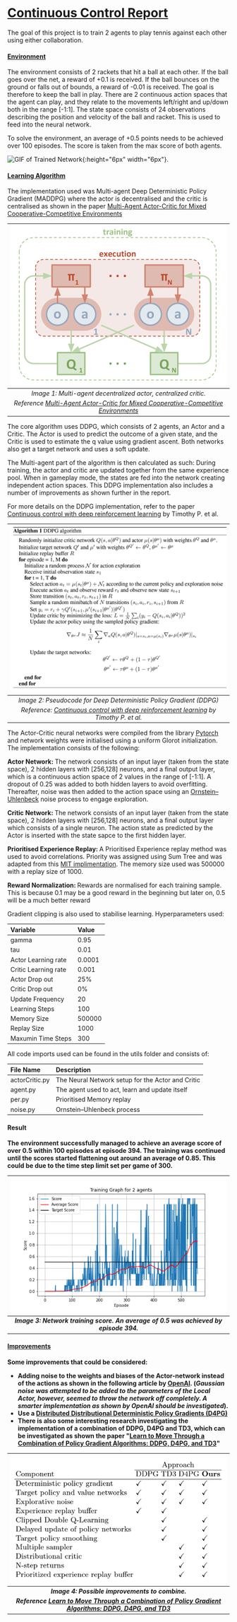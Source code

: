 # <u>Continuous Control Report</u>

The goal of this project is to train 2 agents to play tennis against each other using either collaboration.

#### <u>Environment</u>

The environment consists of 2 rackets that hit a ball at each other. If the ball goes over the net, a reward of +0.1 is received. If the ball bounces on the ground or falls out of bounds, a reward of -0.01 is received. The goal is therefore to keep the ball in play. There are 2 continuous action spaces that the agent can play, and they relate to the movements left/right and up/down both in the range [-1:1]. The state space consists of 24 observations describing the position and velocity of the ball and racket. This is used to feed into the neural network.

To solve the environment, an average of +0.5 points needs to be achieved over 100 episodes. The score is taken from the max score of both agents.

![GIF of Trained Network](Images/Tennis.gif){:height="6px" width="6px"}.

#### <u>Learning Algorithm</u>
The implementation used was Multi-agent Deep Deterministic Policy Gradient (MADDPG) where the actor is decentralised and the critic is centralised as shown in the paper [Multi-Agent Actor-Critic for Mixed Cooperative-Competitive Environments](https://papers.nips.cc/paper/7217-multi-agent-actor-critic-for-mixed-cooperative-competitive-environments.pdf)

|![GIF of Trained Network](Images/MA_ActorCritic.png)|
|:--:| 
| *Image 1: Multi-agent decentralized actor, centralized critic.* |
| *Reference [Multi-Agent Actor-Critic for Mixed Cooperative-Competitive Environments](https://papers.nips.cc/paper/7217-multi-agent-actor-critic-for-mixed-cooperative-competitive-environments.pdf)* |

The core algorithm uses DDPG, which consists of 2 agents, an Actor and a Critic. The Actor is used to predict the outcome of a given state, and the Critic is used to estimate the q value using gradient ascent. Both networks also get a target network and uses a soft update. 

The Multi-agent part of the algorithm is then calculated as such: During training, the actor and critic are updated together from the same experience pool. When in gameplay mode, the states are fed into the network creating independent action spaces. This DDPG implementation also includes a number of improvements as shown further in the report.

For more details on the DDPG implementation, refer to the paper [Continuous control with deep reinforcement learning](https://arxiv.org/abs/1509.02971) by Timothy P. et al.

|![Pseudocode](Images/pseudocode.png)|
|:--:|
| *Image 2: Pseudocode for Deep Deterministic Policy Gradient (DDPG)* |
| *Reference: [Continuous control with deep reinforcement learning](https://arxiv.org/abs/1509.02971) by Timothy P. et al.* |

The Actor-Critic neural networks were compiled from the library [Pytorch](https://pytorch.org/) and network weights were initialised using a uniform Glorot initialization. The implementation consists of the following:

<b>Actor Network: </b>The network consists of an input layer (taken from the state space), 2 hidden layers with [256,128] neurons, and a final output layer, which is a continuous action space of 2 values in the range of [-1:1]. A dropout of 0.25 was added to both hidden layers to avoid overfitting. Thereafter, noise was then added to the action space using an [Ornstein–Uhlenbeck](https://en.wikipedia.org/wiki/Ornstein%E2%80%93Uhlenbeck_process) noise process to engage exploration.

<b>Critic Network: </b>The network consists of an input layer (taken from the state space), 2 hidden layers with [256,128] neurons, and a final output layer which consists of a single neuron. The action state as predicted by the Actor is inserted with the state sapce to the first hidden layer.


<b>Prioritised Experience Replay: </b>
A Prioritised Experience replay method was used to avoid correlations. Priority was assigned using Sum Tree and was adapted from this [MIT implimentation](https://github.com/rlcode/per). The memory size used was 500000 with a replay size of 1000.

<b>Reward Normalization: </b>Rewards are normalised for each training sample. This is because 0.1 may be a good reward in the beginning but later on, 0.5 will be a much better reward

Gradient clipping is also used to stabilise learning. Hyperparameters used:

|Variable|Value|
|:--|:--|
| gamma | 0.95 |
| tau | 0.01
| Actor Learning rate | 0.0001|
| Critic Learning rate | 0.001|
| Actor Drop out | 25% | 
| Critic Drop out | 0% | 
| Update Frequency | 20 |
| Learning Steps | 100 |
| Memory Size | 500000 |
| Replay Size | 1000 |
| Maxumin Time Steps | 300 |


All code imports used can be found in the utils folder and consists of:

| File Name | Description |
|:--|:--|
| actorCritic.py | The Neural Network setup for the Actor and Critic | 
| agent.py | The agent used to act, learn and update itself | 
| per.py | Prioritised Memory replay |
| noise.py | Ornstein–Uhlenbeck process |

#### <b>Result</u>

The environment successfully managed to achieve an average score of over 0.5 within 100 episodes at episode 394. The training was continued until the scores started flattening out around an average of 0.85. This could be due to the time step limit set per game of 300.

|![GIF of Trained Network](Images/TainedNetworkScores.png)|
|:--:| 
| *Image 3: Network training score. An average of 0.5 was achieved by episode 394.*  |

#### <u>Improvements</u>

Some improvements that could be considered:

- Adding noise to the weights and biases of the Actor-network instead of the actions as shown in the following article by [OpenAI](https://openai.com/blog/better-exploration-with-parameter-noise/).
(*Gaussian noise was attempted to be added to the parameters of the Local Actor, however, seemed to throw the network off completely. A smarter implementation as shown by OpenAI should be investigated*).
- Use a [Distributed Distributional Deterministic Policy Gradients (D4PG)](https://openreview.net/forum?id=SyZipzbCb) 
- There is also some interesting research investigating the implementation of a combination of DDPG, D4PG and TD3, which can be investigated as shown the paper
"[Learn to Move Through a Combination of Policy Gradient Algorithms: DDPG, D4PG, and TD3](chrome-extension://efaidnbmnnnibpcajpcglclefindmkaj/https://core.ac.uk/download/pdf/340076771.pdf)"


|![GIF of Trained Network](Images/OURS.png)|
|:--:| 
| *Image 4: Possible improvements to combine.* |
| *Reference [Learn to Move Through a Combination of Policy Gradient Algorithms: DDPG, D4PG, and TD3](chrome-extension://efaidnbmnnnibpcajpcglclefindmkaj/https://core.ac.uk/download/pdf/340076771.pdf)* |
